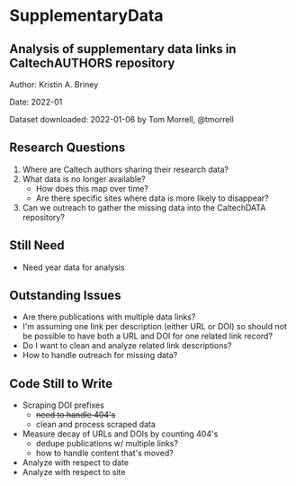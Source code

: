 # SupplementaryData
## Analysis of supplementary data links in CaltechAUTHORS repository

Author: Kristin A. Briney

Date: 2022-01

Dataset downloaded: 2022-01-06 by Tom Morrell, @tmorrell

## Research Questions

1. Where are Caltech authors sharing their research data?
2. What data is no longer available?
   - How does this map over time?
   - Are there specific sites where data is more likely to disappear?
3. Can we outreach to gather the missing data into the CaltechDATA repository?

## Still Need

- Need year data for analysis

## Outstanding Issues

- Are there publications with multiple data links?
- I'm assuming one link per description (either URL or DOI) so 
  should not be possible to have both a URL and DOI for one related link record?
- Do I want to clean and analyze related link descriptions?
- How to handle outreach for missing data?

## Code Still to Write

- Scraping DOI prefixes
  - ~~need to handle 404's~~
  - clean and process scraped data
- Measure decay of URLs and DOIs by counting 404's
  - dedupe publications w/ multiple links?
  - how to handle content that's moved?
- Analyze with respect to date
- Analyze with respect to site
